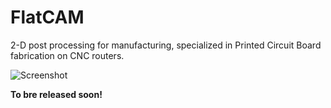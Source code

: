 FlatCAM
=======

2-D post processing for manufacturing, specialized in Printed Circuit Board fabrication on CNC routers.

![Screenshot](https://dl.dropboxusercontent.com/u/38148060/flatcam/cirkuix_screenshot2.png)

**To bre released soon!**
